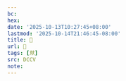 ```yaml
---
bc:
hex:
date: '2025-10-13T10:27:45+08:00'
lastmod: '2025-10-14T21:46:45-08:00'
title: 􄜙
url: 􄜙
tags: [㹜]
src: DCCV
note:
---
```

